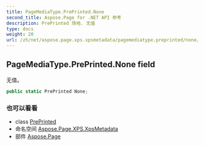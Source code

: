 ```yaml
---
title: PageMediaType.PrePrinted.None
second_title: Aspose.Page for .NET API 参考
description: PrePrinted 场地. 无值
type: docs
weight: 20
url: /zh/net/aspose.page.xps.xpsmetadata/pagemediatype.preprinted/none/
---
```

## PageMediaType.PrePrinted.None field

无值。

```csharp
public static PrePrinted None;
```

### 也可以看看

* class [PrePrinted](../)
* 命名空间 [Aspose.Page.XPS.XpsMetadata](../../pagemediatype.preprinted/)
* 部件 [Aspose.Page](../../../)


